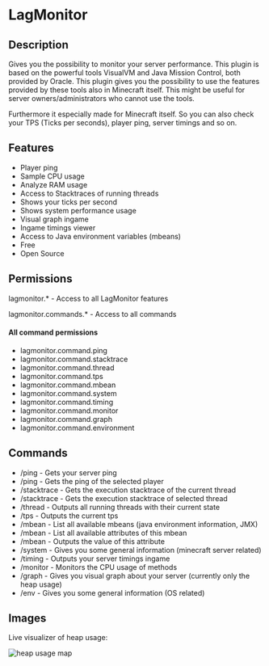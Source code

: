 # LagMonitor

## Description

Gives you the possibility to monitor your server performance. This plugin is based on the powerful tools VisualVM and
Java Mission Control, both provided by Oracle. This plugin gives you the possibility to use the features provided by
these tools also in Minecraft itself. This might be useful for server owners/administrators who cannot use the tools.

Furthermore it especially made for Minecraft itself. So you can also check your TPS (Ticks per seconds), player ping,
server timings and so on.

## Features

* Player ping
* Sample CPU usage
* Analyze RAM usage
* Access to Stacktraces of running threads
* Shows your ticks per second
* Shows system performance usage
* Visual graph ingame
* Ingame timings viewer
* Access to Java environment variables (mbeans)
* Free
* Open Source

## Permissions

lagmonitor.* - Access to all LagMonitor features

lagmonitor.commands.* - Access to all commands

#### All command permissions
* lagmonitor.command.ping
* lagmonitor.command.stacktrace
* lagmonitor.command.thread
* lagmonitor.command.tps
* lagmonitor.command.mbean
* lagmonitor.command.system
* lagmonitor.command.timing
* lagmonitor.command.monitor
* lagmonitor.command.graph
* lagmonitor.command.environment

## Commands

* /ping - Gets your server ping
* /ping <player> - Gets the ping of the selected player
* /stacktrace - Gets the execution stacktrace of the current thread
* /stacktrace <threadName> - Gets the execution stacktrace of selected thread
* /thread - Outputs all running threads with their current state
* /tps - Outputs the current tps
* /mbean - List all available mbeans (java environment information, JMX)
* /mbean <beanName> - List all available attributes of this mbean
* /mbean <beanName> <attribute> - Outputs the value of this attribute
* /system - Gives you some general information (minecraft server related)
* /timing - Outputs your server timings ingame
* /monitor - Monitors the CPU usage of methods
* /graph - Gives you visual graph about your server (currently only the heap usage)
* /env - Gives you some general information (OS related)

## Images

Live visualizer of heap usage:

![heap usage map](http://i.imgur.com/Yiz9h6G.png)
